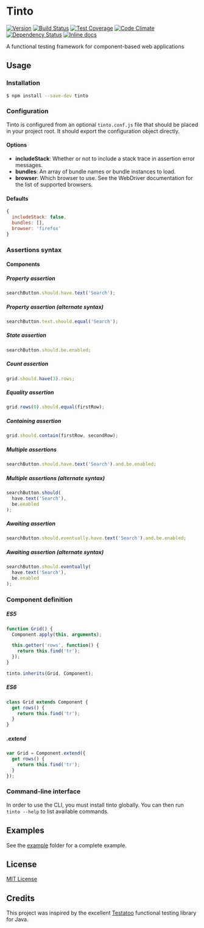 # Tinto
[![Version](https://img.shields.io/npm/v/tinto.svg)](https://www.npmjs.com/package/tinto)
[![Build Status](https://travis-ci.org/rochdev/tinto.svg?branch=master)](https://travis-ci.org/rochdev/tinto)
[![Test Coverage](https://codeclimate.com/github/rochdev/tinto/badges/coverage.svg)](https://codeclimate.com/github/rochdev/tinto)
[![Code Climate](https://codeclimate.com/github/rochdev/tinto/badges/gpa.svg)](https://codeclimate.com/github/rochdev/tinto)
[![Dependency Status](https://gemnasium.com/rochdev/tinto.svg)](https://gemnasium.com/rochdev/tinto)
[![Inline docs](http://inch-ci.org/github/rochdev/tinto.svg?branch=master)](http://inch-ci.org/github/rochdev/tinto)

A functional testing framework for component-based web applications

## Usage

### Installation

```sh
$ npm install --save-dev tinto
```

### Configuration

Tinto is configured from an optional `tinto.conf.js` file that should be placed in your project root. It should export the configuration object directly.

#### Options

* **includeStack**: Whether or not to include a stack trace in assertion error messages.
* **bundles**: An array of bundle names or bundle instances to load.
* **browser**: Which browser to use. See the WebDriver documentation for the list of supported browsers.

#### Defaults

```js
{
  includeStack: false,
  bundles: [],
  browser: 'firefox'
}
```

### Assertions syntax

#### Components

##### Property assertion
```js
searchButton.should.have.text('Search');
```

##### Property assertion (alternate syntax)
```js
searchButton.text.should.equal('Search');
```

##### State assertion
```js
searchButton.should.be.enabled;
```

##### Count assertion
```js
grid.should.have(3).rows;
```

##### Equality assertion
```js
grid.rows(0).should.equal(firstRow);
```

##### Containing assertion
```js
grid.should.contain(firstRow, secondRow);
```

##### Multiple assertions
```js
searchButton.should.have.text('Search').and.be.enabled;
```

##### Multiple assertions (alternate syntax)
```js
searchButton.should(
  have.text('Search'),
  be.enabled
);
```

##### Awaiting assertion
```js
searchButton.should.eventually.have.text('Search').and.be.enabled;
```

##### Awaiting assertion (alternate syntax)
```js
searchButton.should.eventually(
  have.text('Search'),
  be.enabled
);
```

### Component definition

##### ES5
```js
function Grid() {
  Component.apply(this, arguments);

  this.getter('rows', function() {
    return this.find('tr');
  });
}

tinto.inherits(Grid, Component);
```

##### ES6
```js
class Grid extends Component {
  get rows() {
    return this.find('tr');
  }
}
```

##### .extend
```js
var Grid = Component.extend({
  get rows() {
    return this.find('tr');
  }
});
```

### Command-line interface

In order to use the CLI, you must install tinto globally. You can then run `tinto --help` to list available commands.

## Examples

See the [example](example) folder for a complete example.

## License

[MIT License](http://en.wikipedia.org/wiki/MIT_License)

## Credits

This project was inspired by the excellent [Testatoo](http://www.testatoo.org) functional testing library for Java.
